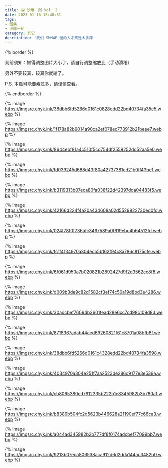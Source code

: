 ```yaml
---
title: 🖼️ 沙雕一刻 Vol. 2
date: 2023-01-16 15:40:31
tags:
- 图集
- 沙雕一刻
category: 其它
description: '我们 SMMWE 圈的人才真是太多辣'
---
```


{% border %}

观前须知：懒得调整图片大小了，请自行调整缩放比（手动滑稽）

另外不要较真，较真你就输了。

P.S. 本篇可能要素过多，请谨慎查看。

{% endborder %}

{% image https://imgsrc.chyk.ink/38dbb6fd5266d0161c0828edd22bd40734fa35e5.webp %}

{% image https://imgsrc.chyk.ink/1f178a82b9014a90ca2ef078ec773912b21beee7.webp %}

{% image https://imgsrc.chyk.ink/8644ebf81a4c510f5cd754df2559252dd52aa5e0.webp %}

{% image https://imgsrc.chyk.ink/fd039245d688d43f80a42737381ed21b0ff43be1.webp %}

{% image https://imgsrc.chyk.ink/b3119313b07eca80fa038f22d42397dda04483f5.webp %}

{% image https://imgsrc.chyk.ink/42166d224f4a20a434608a02d5529822730ed0fd.webp %}

{% image https://imgsrc.chyk.ink/024f78f0f736afc3497589a0f619ebc4b64512fd.webp %}

{% image https://imgsrc.chyk.ink/fc1f4134970a304ecb5b163f94c8a786c8175cfe.webp %}

{% image https://imgsrc.chyk.ink/6f061d950a7b020821b2892427d9f2d3562cc8f8.webp %}

{% image https://imgsrc.chyk.ink/d009b3de9c82d1582cf3ef74c50a19d8bd3e4286.webp %}

{% image https://imgsrc.chyk.ink/30adcbef76094b3601fead28e6cc7cd98c109d83.webp %}

{% image https://imgsrc.chyk.ink/8718367adab44aed69260821f61c8701a08bfb8f.webp %}

{% image https://imgsrc.chyk.ink/38dbb6fd5266d0161c4328edd22bd40734fa3598.webp %}

{% image https://imgsrc.chyk.ink/4034970a304e251f7aa2523de286c9177e3e539a.webp %}

{% image https://imgsrc.chyk.ink/cb8065380cd7912335b222b1e8345982b3b780a1.webp %}

{% image https://imgsrc.chyk.ink/b8389b504fc2d5623b446628a21190ef77c66ca3.webp %}

{% image https://imgsrc.chyk.ink/a044ad345982b2b777df8f0174adcbef77099bb7.webp %}

{% image https://imgsrc.chyk.ink/9213b07eca806538aca912d6d2dda144ac3482b0.webp %}
